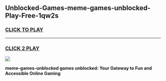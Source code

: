 
## Unblocked-Games-meme-games-unblocked-Play-Free-1qw2s
<h3>
<a href="https://premium76.site?title=meme-games-unblocked&ref=20A">CLICK TO PLAY</a></h3>
<hr>

<h3>
<a href="https://premium76.site?title=meme-games-unblocked&ref=20A">CLICK 2 PLAY</a>
  
</h3>

<a href="https://premium76.site?title=meme-games-unblocked&ref=20A"><img src="https://clearcache.store/games.png"></a>


**meme-games-unblocked games unblocked: Your Gateway to Fun and Accessible Online Gaming**
